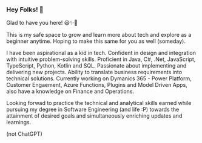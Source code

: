 ### Hey Folks! 👋

Glad to have you here! 😃✨🎁

This is my safe space to grow and learn more about tech and explore as a beginner anytime. Hoping to make this same for you as well (someday).

I have been aspirational as a kid in tech. 
Confident in design and integration with intuitive problem-solving skills. Proficient in Java, C#, .Net, JavaScript, TypeScript, Python, Kotlin and SQL. Passionate about implementing and delivering new projects. Ability to translate business requirements into technical solutions. Currently working on Dymanics 365 - Power Platform, Customer Engaement, Azure Functions, Plugins and Model Driven Apps, also have a knowledge on Finance and Operations. 

Looking forwad to practice the technical and analytical skills earned while pursuing my degree in Software Engineering (and life :P) towards the attainment of desired goals and simultaneously enriching updates and learnings.

(not ChatGPT)


<!--
**akshita2k/akshita2k** is a ✨ _special_ ✨ repository because its `README.md` (this file) appears on your GitHub profile.

Here are some ideas to get you started:

- 🔭 I’m currently working on ...
- 🌱 I’m currently learning ...
- 👯 I’m looking to collaborate on ...
- 🤔 I’m looking for help with ...
- 💬 Ask me about ...
- 📫 How to reach me: ...
- 😄 Pronouns: ...
- ⚡ Fun fact: ...
-->
